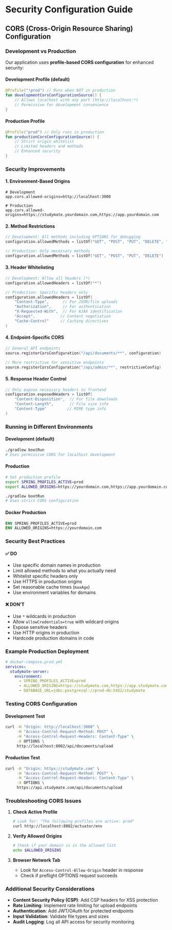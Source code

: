 # Security Configuration Guide

## CORS (Cross-Origin Resource Sharing) Configuration

### Development vs Production

Our application uses **profile-based CORS configuration** for enhanced security:

#### Development Profile (default)
```kotlin
@Profile("!prod") // Runs when NOT in production
fun developmentCorsConfigurationSource() {
    // Allows localhost with any port (http://localhost:*)
    // Permissive for development convenience
}
```

#### Production Profile
```kotlin
@Profile("prod") // Only runs in production
fun productionCorsConfigurationSource() {
    // Strict origin whitelist
    // Limited headers and methods
    // Enhanced security
}
```

### Security Improvements

#### 1. **Environment-Based Origins**
```properties
# Development
app.cors.allowed-origins=http://localhost:3000

# Production
app.cors.allowed-origins=https://studymate.yourdomain.com,https://app.yourdomain.com
```

#### 2. **Method Restrictions**
```kotlin
// Development: All methods including OPTIONS for debugging
configuration.allowedMethods = listOf("GET", "POST", "PUT", "DELETE", "OPTIONS")

// Production: Only necessary methods
configuration.allowedMethods = listOf("GET", "POST", "PUT", "DELETE")
```

#### 3. **Header Whitelisting**
```kotlin
// Development: Allow all headers (*)
configuration.allowedHeaders = listOf("*")

// Production: Specific headers only
configuration.allowedHeaders = listOf(
    "Content-Type",      // For JSON/file uploads
    "Authorization",     // For authentication
    "X-Requested-With",  // For AJAX identification
    "Accept",           // Content negotiation
    "Cache-Control"     // Caching directives
)
```

#### 4. **Endpoint-Specific CORS**
```kotlin
// General API endpoints
source.registerCorsConfiguration("/api/documents/**", configuration)

// More restrictive for sensitive endpoints
source.registerCorsConfiguration("/api/admin/**", restrictiveConfig)
```

#### 5. **Response Header Control**
```kotlin
// Only expose necessary headers to frontend
configuration.exposedHeaders = listOf(
    "Content-Disposition",  // For file downloads
    "Content-Length",       // File size info
    "Content-Type"         // MIME type info
)
```

### Running in Different Environments

#### Development (default)
```bash
./gradlew bootRun
# Uses permissive CORS for localhost development
```

#### Production
```bash
# Set production profile
export SPRING_PROFILES_ACTIVE=prod
export ALLOWED_ORIGINS=https://yourdomain.com,https://app.yourdomain.com

./gradlew bootRun
# Uses strict CORS configuration
```

#### Docker Production
```dockerfile
ENV SPRING_PROFILES_ACTIVE=prod
ENV ALLOWED_ORIGINS=https://yourdomain.com
```

### Security Best Practices

#### ✅ **DO**
- Use specific domain names in production
- Limit allowed methods to what you actually need
- Whitelist specific headers only
- Use HTTPS in production origins
- Set reasonable cache times (`maxAge`)
- Use environment variables for domains

#### ❌ **DON'T**
- Use `*` wildcards in production
- Allow `allowCredentials=true` with wildcard origins
- Expose sensitive headers
- Use HTTP origins in production
- Hardcode production domains in code

### Example Production Deployment

```yaml
# docker-compose.prod.yml
services:
  studymate-server:
    environment:
      - SPRING_PROFILES_ACTIVE=prod
      - ALLOWED_ORIGINS=https://studymate.com,https://app.studymate.com
      - DATABASE_URL=jdbc:postgresql://prod-db:5432/studymate
```

### Testing CORS Configuration

#### Development Test
```bash
curl -H "Origin: http://localhost:3000" \
     -H "Access-Control-Request-Method: POST" \
     -H "Access-Control-Request-Headers: Content-Type" \
     -X OPTIONS \
     http://localhost:8082/api/documents/upload
```

#### Production Test
```bash
curl -H "Origin: https://studymate.com" \
     -H "Access-Control-Request-Method: POST" \
     -H "Access-Control-Request-Headers: Content-Type" \
     -X OPTIONS \
     https://api.studymate.com/api/documents/upload
```

### Troubleshooting CORS Issues

1. **Check Active Profile**
   ```bash
   # Look for: "The following profiles are active: prod"
   curl http://localhost:8082/actuator/env
   ```

2. **Verify Allowed Origins**
   ```bash
   # Check if your domain is in the allowed list
   echo $ALLOWED_ORIGINS
   ```

3. **Browser Network Tab**
   - Look for `Access-Control-Allow-Origin` header in response
   - Check if preflight OPTIONS request succeeds

### Additional Security Considerations

- **Content Security Policy (CSP)**: Add CSP headers for XSS protection
- **Rate Limiting**: Implement rate limiting for upload endpoints
- **Authentication**: Add JWT/OAuth for protected endpoints
- **Input Validation**: Validate file types and sizes
- **Audit Logging**: Log all API access for security monitoring 